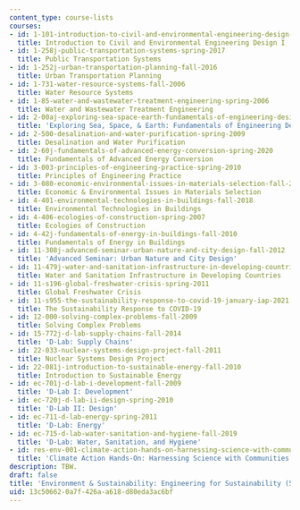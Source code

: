 ```yaml
---
content_type: course-lists
courses:
- id: 1-101-introduction-to-civil-and-environmental-engineering-design-i-fall-2006
  title: Introduction to Civil and Environmental Engineering Design I
- id: 1-258j-public-transportation-systems-spring-2017
  title: Public Transportation Systems
- id: 1-252j-urban-transportation-planning-fall-2016
  title: Urban Transportation Planning
- id: 1-731-water-resource-systems-fall-2006
  title: Water Resource Systems
- id: 1-85-water-and-wastewater-treatment-engineering-spring-2006
  title: Water and Wastewater Treatment Engineering
- id: 2-00aj-exploring-sea-space-earth-fundamentals-of-engineering-design-spring-2009
  title: 'Exploring Sea, Space, & Earth: Fundamentals of Engineering Design'
- id: 2-500-desalination-and-water-purification-spring-2009
  title: Desalination and Water Purification
- id: 2-60j-fundamentals-of-advanced-energy-conversion-spring-2020
  title: Fundamentals of Advanced Energy Conversion
- id: 3-003-principles-of-engineering-practice-spring-2010
  title: Principles of Engineering Practice
- id: 3-080-economic-environmental-issues-in-materials-selection-fall-2005
  title: Economic & Environmental Issues in Materials Selection
- id: 4-401-environmental-technologies-in-buildings-fall-2018
  title: Environmental Technologies in Buildings
- id: 4-406-ecologies-of-construction-spring-2007
  title: Ecologies of Construction
- id: 4-42j-fundamentals-of-energy-in-buildings-fall-2010
  title: Fundamentals of Energy in Buildings
- id: 11-308j-advanced-seminar-urban-nature-and-city-design-fall-2012
  title: 'Advanced Seminar: Urban Nature and City Design'
- id: 11-479j-water-and-sanitation-infrastructure-in-developing-countries-spring-2007
  title: Water and Sanitation Infrastructure in Developing Countries
- id: 11-s196-global-freshwater-crisis-spring-2011
  title: Global Freshwater Crisis
- id: 11-s955-the-sustainability-response-to-covid-19-january-iap-2021
  title: The Sustainability Response to COVID-19
- id: 12-000-solving-complex-problems-fall-2009
  title: Solving Complex Problems
- id: 15-772j-d-lab-supply-chains-fall-2014
  title: 'D-Lab: Supply Chains'
- id: 22-033-nuclear-systems-design-project-fall-2011
  title: Nuclear Systems Design Project
- id: 22-081j-introduction-to-sustainable-energy-fall-2010
  title: Introduction to Sustainable Energy
- id: ec-701j-d-lab-i-development-fall-2009
  title: 'D-Lab I: Development'
- id: ec-720j-d-lab-ii-design-spring-2010
  title: 'D-Lab II: Design'
- id: ec-711-d-lab-energy-spring-2011
  title: 'D-Lab: Energy'
- id: ec-715-d-lab-water-sanitation-and-hygiene-fall-2019
  title: 'D-Lab: Water, Sanitation, and Hygiene'
- id: res-env-001-climate-action-hands-on-harnessing-science-with-communities-to-cut-carbon-january-iap-2017
  title: 'Climate Action Hands-On: Harnessing Science with Communities to Cut Carbon'
description: TBW.
draft: false
title: 'Environment & Sustainability: Engineering for Sustainability (5)'
uid: 13c50662-0a7f-426a-a618-d80eda3ac6bf
---
```

